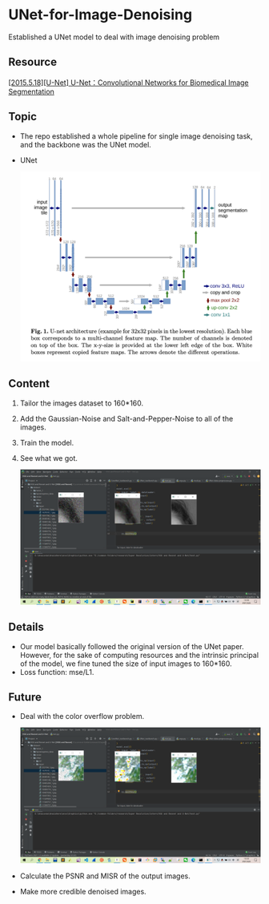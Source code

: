 # UNet-for-Image-Denoising
Established a UNet model to deal with image denoising problem

## Resource

[[2015.5.18][U-Net] U-Net：Convolutional Networks for Biomedical Image Segmentation](https://arxiv.org/abs/1505.04597)

## Topic

- The repo established a whole pipeline for single image denoising task, and the backbone was the UNet model.

- UNet

  ![UNet](figs/UNet.png)

## Content

1. Tailor the images dataset to 160*160.

2. Add the Gaussian-Noise and Salt-and-Pepper-Noise to all of the images.

3. Train the model.

4. See what we got.

   ![250epoch](figs/250epoch.jpg)

## Details

- Our model basically followed the original version of the UNet paper. However, for the sake of computing resources and the intrinsic principal of the model, we fine tuned the size of input images to 160*160.
- Loss function: mse/L1.

## Future

- Deal with the color overflow problem.

  ![250epoch光影](figs/250epoch光影.jpg)

- Calculate the PSNR and MISR of the output images.
- Make more credible denoised images.